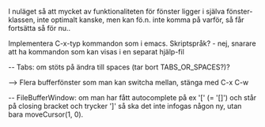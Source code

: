 
I nuläget så att mycket av funktionaliteten för fönster ligger i själva fönster-klassen,
inte optimalt kanske, men kan fö.n. inte komma på varför, så får fortsätta så för nu..

Implementera C-x-typ kommandon som i emacs. Skriptspråk?
    - nej, snarare att ha kommandon som kan visas i en separat hjälp-fil

--  Tabs: om stöts på ändra till spaces (tar bort TABS_OR_SPACES?)?

-->  Flera bufferfönster som man kan switcha mellan, stänga med C-x C-w

--  FileBufferWindow: om man har fått autocomplete på ex '[' (= '[]') och står på closing
    bracket och trycker ']' så ska det inte infogas någon ny, utan bara moveCursor(1, 0).